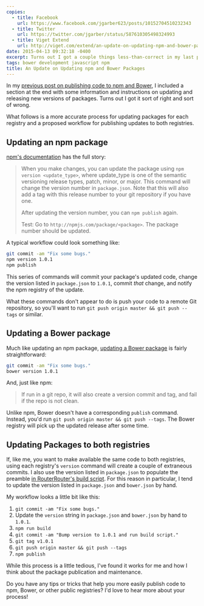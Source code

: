 ```yaml
---
copies:
  - title: Facebook
    url: https://www.facebook.com/jgarber623/posts/10152704510232343
  - title: Twitter
    url: https://twitter.com/jgarber/status/587610305498324993
  - title: Viget Extend
    url: http://viget.com/extend/an-update-on-updating-npm-and-bower-packages
date: 2015-04-13 09:32:18 -0400
excerpt: Turns out I got a couple things less-than-correct in my last post on npm and Bower. This post is a more accurate process for updating packages for each registry.
tags: bower development javascript npm
title: An Update on Updating npm and Bower Packages
---
```


In my [previous post on publishing code to npm and Bower](/posts/publishing-packages-to-npm-and-bower), I included a section at the end with some information and instructions on updating and releasing new versions of packages. Turns out I got it sort of right and sort of wrong.

What follows is a more accurate process for updating packages for each registry and a proposed workflow for publishing updates to both registries.

## Updating an npm package

[npm's documentation](https://docs.npmjs.com/getting-started/publishing-npm-packages#updating-the-package) has the full story:

> When you make changes, you can update the package using `npm version <update_type>`, where update_type is one of the semantic versioning release types, patch, minor, or major. This command will change the version number in `package.json`. Note that this will also add a tag with this release number to your git repository if you have one.
>
> After updating the version number, you can `npm publish` again.
>
> Test: Go to `http://npmjs.com/package/<package>`. The package number should be updated.

A typical workflow could look something like:

```sh
git commit -am "Fix some bugs."
npm version 1.0.1
npm publish
```

This series of commands will commit your package's updated code, change the version listed in `package.json` to `1.0.1`, commit _that_ change, and notify the npm registry of the update.

What these commands don't appear to do is push your code to a remote Git repository, so you'll want to run `git push origin master && git push --tags` or similar.

## Updating a Bower package

Much like updating an npm package, [updating a Bower package](http://bower.io/docs/api/#version) is fairly straightforward:

```sh
git commit -am "Fix some bugs."
bower version 1.0.1
```

And, just like npm:

> If run in a git repo, it will also create a version commit and tag, and fail if the repo is not clean.

Unlike npm, Bower doesn't have a corresponding `publish` command. Instead, you'd run `git push origin master && git push --tags`. The Bower registry will pick up the updated release after some time.

## Updating Packages to both registries

If, like me, you want to make available the same code to both registries, using each registry's `version` command will create a couple of extraneous commits. I also use the version listed in `package.json` to populate the preamble [in RouterRouter's build script](https://github.com/jgarber623/RouterRouter/blob/master/scripts/build.js). For this reason in particular, I tend to update the version listed in `package.json` and `bower.json` by hand.

My workflow looks a little bit like this:

1. `git commit -am "Fix some bugs."`
1. Update the `version` string in `package.json` and `bower.json` by hand to `1.0.1`.
1. `npm run build`
1. `git commit -am "Bump version to 1.0.1 and run build script."`
1. `git tag v1.0.1`
1. `git push origin master && git push --tags`
1. `npm publish`

While this process is a little tedious, I've found it works for me and how I think about the package publication and maintenance.

Do you have any tips or tricks that help you more easily publish code to npm, Bower, or other public registries? I'd love to hear more about your process!